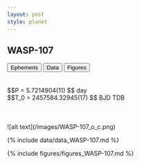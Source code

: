 ```yaml
---
layout: post
style: planet
---
```

<script src="../js/planets.js"></script>

## WASP-107

<!-- Tab links -->
<div class="tab">
<button class="tablinks" onclick="openCity(event, 'Ephemeris')">Ephemeris</button>
<button class="tablinks" onclick="openCity(event, 'Data')">Data</button>
<button class="tablinks" onclick="openCity(event, 'Figures')">Figures</button>
</div>

<!-- Tab content -->
<div id="Ephemeris" class="tabcontent" markdown="1">
<br/><br/>
$$P = 5.7214904(11) $$ day <br/>
$$T_0 = 2457584.32945(17) $$ BJD TDB
<br/><br/>
<br/><br/>
![alt text](/images/WASP-107_o_c.png)
</div>


<div id="Data" class="tabcontent" markdown="1">

{% include data/data_WASP-107.md %}

</div>

<div id="Figures" class="tabcontent" markdown="1">
{% include figures/figures_WASP-107.md %}
</div>


<script src="../js/tabs.js"></script>



